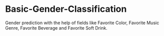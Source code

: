 # Basic-Gender-Classification
Gender prediction with the help of fields like Favorite Color, Favorite Music Genre, Favorite Beverage and Favorite Soft Drink.
